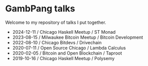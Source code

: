 GambPang talks
====

Welcome to my repository of talks I put together.

* 2024-12-11 / Chicago Haskell Meetup / ST Monad
* 2023-08-15 / Milwaukee Bitcoin Meetup / Bitcoin Development
* 2022-08-10 / Chicago Bitdevs / Drivechain
* 2020-07-11 / Open Source Chicago / Lambda Calculus
* 2020-02-05 / Bitcoin and Open Blockchain / Taproot
* 2019-10-16 / Chicago Haskell Meetup / Polysemy
